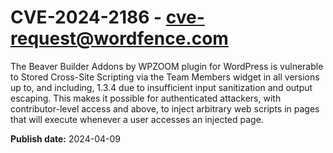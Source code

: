 # CVE-2024-2186 - cve-request@wordfence.com

The Beaver Builder Addons by WPZOOM plugin for WordPress is vulnerable to Stored Cross-Site Scripting via the Team Members widget in all versions up to, and including, 1.3.4 due to insufficient input sanitization and output escaping. This makes it possible for authenticated attackers, with contributor-level access and above, to inject arbitrary web scripts in pages that will execute whenever a user accesses an injected page.

**Publish date:** 2024-04-09
